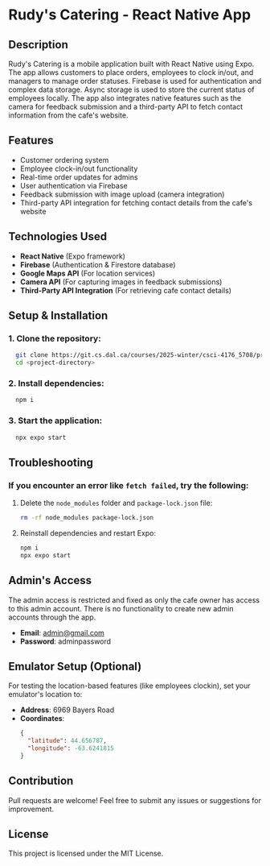 # Rudy's Catering - React Native App

## Description
Rudy's Catering is a mobile application built with React Native using Expo. The app allows customers to place orders, employees to clock in/out, and managers to manage order statuses. Firebase is used for authentication and complex data storage. Async storage is used to store the current status of employees locally. The app also integrates native features such as the camera for feedback submission and a third-party API to fetch contact information from the cafe's website.

## Features
- Customer ordering system
- Employee clock-in/out functionality
- Real-time order updates for admins
- User authentication via Firebase
- Feedback submission with image upload (camera integration)
- Third-party API integration for fetching contact details from the cafe's website

## Technologies Used
- **React Native** (Expo framework)
- **Firebase** (Authentication & Firestore database)
- **Google Maps API** (For location services)
- **Camera API** (For capturing images in feedback submissions)
- **Third-Party API Integration** (For retrieving cafe contact details)

## Setup & Installation
### 1. Clone the repository:
```sh
  git clone https://git.cs.dal.ca/courses/2025-winter/csci-4176_5708/project-milestone-3/archie.git
  cd <project-directory>
```
### 2. Install dependencies:
```sh
  npm i
```
### 3. Start the application:
```sh
  npx expo start
```

## Troubleshooting
### If you encounter an error like `fetch failed`, try the following:
1. Delete the `node_modules` folder and `package-lock.json` file:
   ```sh
   rm -rf node_modules package-lock.json
   ```
2. Reinstall dependencies and restart Expo:
   ```sh
   npm i
   npx expo start
   ```
## Admin's Access
The admin access is restricted and fixed as only the cafe owner has access to this admin account. There is no functionality to create new admin accounts through the app.
- **Email**: admin@gmail.com
- **Password**: adminpassword

## Emulator Setup (Optional)
For testing the location-based features (like employees clockin), set your emulator's location to:
- **Address**: 6969 Bayers Road
- **Coordinates**:
  ```json
  {
    "latitude": 44.656787,
    "longitude": -63.6241815
  }
  ```

## Contribution
Pull requests are welcome! Feel free to submit any issues or suggestions for improvement.

## License
This project is licensed under the MIT License.

